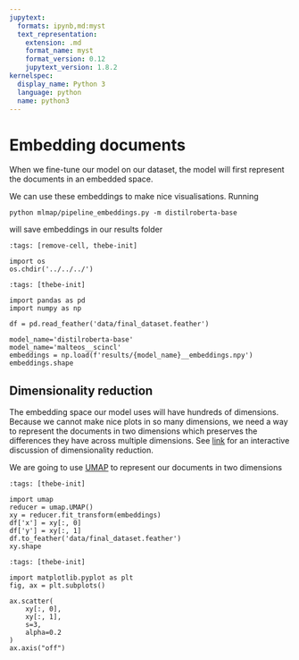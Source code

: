 ```yaml
---
jupytext:
  formats: ipynb,md:myst
  text_representation:
    extension: .md
    format_name: myst
    format_version: 0.12
    jupytext_version: 1.8.2
kernelspec:
  display_name: Python 3
  language: python
  name: python3
---
```


# Embedding documents

When we fine-tune our model on our dataset, the model will first represent the documents in an embedded space.

We can use these embeddings to make nice visualisations. Running

```
python mlmap/pipeline_embeddings.py -m distilroberta-base
```

will save embeddings in our results folder

```{code-cell} ipython3
:tags: [remove-cell, thebe-init]

import os
os.chdir('../../../')
```

```{code-cell} ipython3
:tags: [thebe-init]

import pandas as pd
import numpy as np

df = pd.read_feather('data/final_dataset.feather')

model_name='distilroberta-base'
model_name='malteos__scincl'
embeddings = np.load(f'results/{model_name}__embeddings.npy')
embeddings.shape
```

## Dimensionality reduction

The embedding space our model uses will have hundreds of dimensions. Because we cannot make nice plots in so many dimensions, we need a way to represent the documents in two dimensions which preserves the differences they have across multiple dimensions. See [link](https://dimensionality-reduction-293e465c2a3443e8941b016d.vercel.app/) for an interactive discussion of dimensionality reduction.

We are going to use [UMAP](https://umap-learn.readthedocs.io/en/latest/) to represent our documents in two dimensions

```{code-cell} ipython3
:tags: [thebe-init]

import umap
reducer = umap.UMAP()
xy = reducer.fit_transform(embeddings)
df['x'] = xy[:, 0]
df['y'] = xy[:, 1]
df.to_feather('data/final_dataset.feather')
xy.shape

```


```{code-cell} ipython3
:tags: [thebe-init]

import matplotlib.pyplot as plt
fig, ax = plt.subplots()

ax.scatter(    
    xy[:, 0],
    xy[:, 1],
    s=3,
    alpha=0.2
)
ax.axis("off")

```